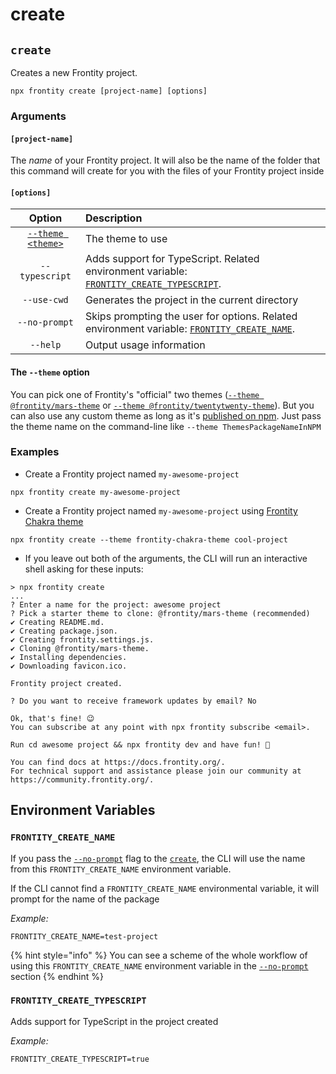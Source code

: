 # create

## `create`

Creates a new Frontity project.

```text
npx frontity create [project-name] [options]
```

### Arguments

#### `[project-name]`

The _name_ of your Frontity project. It will also be the name of the folder that this command will create for you with the files of your Frontity project inside

#### `[options]`

| Option | Description |
| :---: | :--- |
| [`--theme <theme>`](create.md#the-theme-option) | The theme to use |
| `--typescript` | Adds support for TypeScript. Related environment variable: [`FRONTITY_CREATE_TYPESCRIPT`](create.md#frontity_create_typescript). |
| `--use-cwd` | Generates the project in the current directory |
| `--no-prompt` | Skips prompting the user for options. Related environment variable: [`FRONTITY_CREATE_NAME`](create.md#frontity_create_name). |
| `--help` | Output usage information |

#### The `--theme` option

You can pick one of Frontity's "official" two themes \([`--theme @frontity/mars-theme`](https://github.com/frontity/frontity/tree/dev/packages/mars-theme) or [`--theme @frontity/twentytwenty-theme`](https://github.com/frontity/frontity/tree/dev/packages/twentytwenty-theme)\). But you can also use any custom theme as long as it's [published on npm](https://www.npmjs.com/search?q=keywords:frontity-theme). Just pass the theme name on the command-line like `--theme ThemesPackageNameInNPM`

### Examples

* Create a Frontity project named `my-awesome-project`

```text
npx frontity create my-awesome-project
```

* Create a Frontity project named `my-awesome-project` using [Frontity Chakra theme](https://www.npmjs.com/package/frontity-chakra-theme)

```text
npx frontity create --theme frontity-chakra-theme cool-project
```

* If you leave out both of the arguments, the CLI will run an interactive shell asking for these inputs:

```text
> npx frontity create
...
? Enter a name for the project: awesome project
? Pick a starter theme to clone: @frontity/mars-theme (recommended)
✔ Creating README.md.
✔ Creating package.json.
✔ Creating frontity.settings.js.
✔ Cloning @frontity/mars-theme.
✔ Installing dependencies.
✔ Downloading favicon.ico.

Frontity project created.

? Do you want to receive framework updates by email? No

Ok, that's fine! 😉
You can subscribe at any point with npx frontity subscribe <email>.

Run cd awesome project && npx frontity dev and have fun! 🎉

You can find docs at https://docs.frontity.org/.
For technical support and assistance please join our community at https://community.frontity.org/.
```

## Environment Variables

### `FRONTITY_CREATE_NAME`

If you pass the [`--no-prompt`](../#no-prompt) flag to the [`create`](create.md), the CLI will use the name from this `FRONTITY_CREATE_NAME` environment variable.

If the CLI cannot find a `FRONTITY_CREATE_NAME` environmental variable, it will prompt for the name of the package

_Example:_

```text
FRONTITY_CREATE_NAME=test-project
```

{% hint style="info" %}
You can see a scheme of the whole workflow of using this `FRONTITY_CREATE_NAME` environment variable in the [`--no-prompt`](../#no-prompt) section
{% endhint %}

### `FRONTITY_CREATE_TYPESCRIPT`

Adds support for TypeScript in the project created

_Example:_

```text
FRONTITY_CREATE_TYPESCRIPT=true
```


